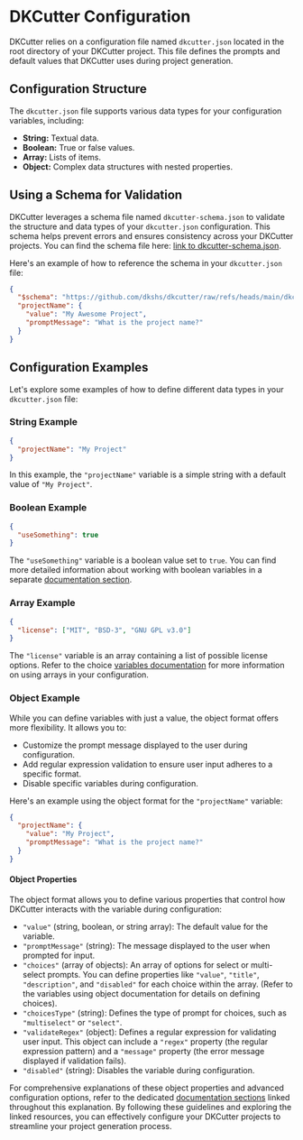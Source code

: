 # DKCutter Configuration

DKCutter relies on a configuration file named `dkcutter.json` located in the root directory of your DKCutter project. This file defines the prompts and default values that DKCutter uses during project generation.

## Configuration Structure

The `dkcutter.json` file supports various data types for your configuration variables, including:

- **String:** Textual data.
- **Boolean:** True or false values.
- **Array:** Lists of items.
- **Object:** Complex data structures with nested properties.

## Using a Schema for Validation

DKCutter leverages a schema file named `dkcutter-schema.json` to validate the structure and data types of your `dkcutter.json` configuration. This schema helps prevent errors and ensures consistency across your DKCutter projects. You can find the schema file here: [link to dkcutter-schema.json](https://github.com/dkshs/dkcutter/blob/main/dkcutter-schema.json).

Here's an example of how to reference the schema in your `dkcutter.json` file:

```json title="dkcutter.json"
{
  "$schema": "https://github.com/dkshs/dkcutter/raw/refs/heads/main/dkcutter-schema.json",
  "projectName": {
    "value": "My Awesome Project",
    "promptMessage": "What is the project name?"
  }
}
```

## Configuration Examples

Let's explore some examples of how to define different data types in your `dkcutter.json` file:

### String Example

```json
{
  "projectName": "My Project"
}
```

In this example, the `"projectName"` variable is a simple string with a default value of `"My Project"`.

### Boolean Example

```json
{
  "useSomething": true
}
```

The `"useSomething"` variable is a boolean value set to `true`. You can find more detailed information about working with boolean variables in a separate [documentation section](./boolean-variables.md).

### Array Example

```json
{
  "license": ["MIT", "BSD-3", "GNU GPL v3.0"]
}
```

The `"license"` variable is an array containing a list of possible license options. Refer to the choice [variables documentation](./choice-variables.md) for more information on using arrays in your configuration.

### Object Example

While you can define variables with just a value, the object format offers more flexibility. It allows you to:

- Customize the prompt message displayed to the user during configuration.
- Add regular expression validation to ensure user input adheres to a specific format.
- Disable specific variables during configuration.

Here's an example using the object format for the `"projectName"` variable:

```json
{
  "projectName": {
    "value": "My Project",
    "promptMessage": "What is the project name?"
  }
}
```

#### Object Properties

The object format allows you to define various properties that control how DKCutter interacts with the variable during configuration:

- `"value"` (string, boolean, or string array): The default value for the variable.
- `"promptMessage"` (string): The message displayed to the user when prompted for input.
- `"choices"` (array of objects): An array of options for select or multi-select prompts. You can define properties like `"value"`, `"title"`, `"description"`, and `"disabled"` for each choice within the array. (Refer to the variables using object documentation for details on defining choices).
- `"choicesType"` (string): Defines the type of prompt for choices, such as `"multiselect"` or `"select"`.
- `"validateRegex"` (object): Defines a regular expression for validating user input. This object can include a `"regex"` property (the regular expression pattern) and a `"message"` property (the error message displayed if validation fails).
- `"disabled"` (string): Disables the variable during configuration.

For comprehensive explanations of these object properties and advanced configuration options, refer to the dedicated [documentation sections](./variables-using-object.md) linked throughout this explanation. By following these guidelines and exploring the linked resources, you can effectively configure your DKCutter projects to streamline your project generation process.
